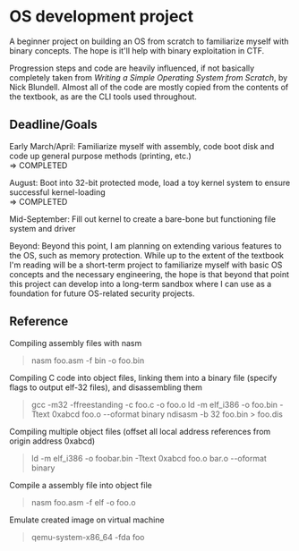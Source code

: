 # OS development project

A beginner project on building an OS from scratch to familiarize myself with binary concepts. The hope is it'll help with binary exploitation in CTF.

Progression steps and code are heavily influenced, if not basically completely taken from *Writing a Simple Operating System from Scratch*, by Nick Blundell. Almost all of the code are mostly copied from the contents of the textbook, as are the CLI tools used throughout.

## Deadline/Goals

Early March/April: Familiarize myself with assembly, code boot disk and code up general purpose methods (printing, etc.)  
=> COMPLETED

August: Boot into 32-bit protected mode, load a toy kernel system to ensure successful kernel-loading  
=> COMPLETED

Mid-September: Fill out kernel to create a bare-bone but functioning file system and driver

Beyond: Beyond this point, I am planning on extending various features to the OS, such as memory protection. While up to the extent of the textbook I'm reading will be a short-term project to familiarize myself with basic OS concepts and the necessary engineering, the hope is that beyond that point this project can develop into a long-term sandbox where I can use as a foundation for future OS-related security projects.

## Reference

Compiling assembly files with nasm

> nasm foo.asm -f bin -o foo.bin

Compiling C code into object files, linking them into a binary file (specify flags to output elf-32 files), and disassembling them

> gcc -m32 -ffreestanding -c foo.c -o foo.o
> ld -m elf_i386 -o foo.bin -Ttext 0xabcd foo.o --oformat binary
> ndisasm -b 32 foo.bin > foo.dis

Compiling multiple object files (offset all local address references from origin address 0xabcd)

> ld -m elf_i386 -o foobar.bin -Ttext 0xabcd foo.o bar.o --oformat binary

Compile a assembly file into object file

> nasm foo.asm -f elf -o foo.o

Emulate created image on virtual machine

> qemu-system-x86_64 -fda foo
